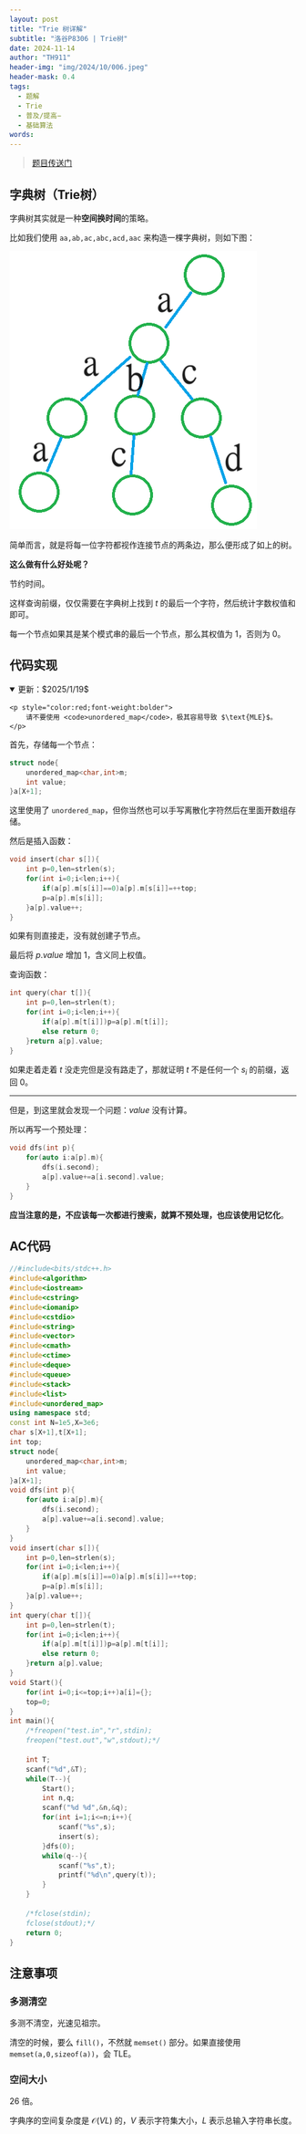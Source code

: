 ```yaml
---
layout: post
title: "Trie 树详解"
subtitle: "洛谷P8306 | Trie树"
date: 2024-11-14
author: "TH911"
header-img: "img/2024/10/006.jpeg"
header-mask: 0.4
tags:
  - 题解
  - Trie
  - 普及/提高−
  - 基础算法
words:
---
```


> [题目传送门](https://www.luogu.com.cn/problem/P8306)

## 字典树（Trie树）

字典树其实就是一种**空间换时间**的策略。

比如我们使用 $\texttt{aa,ab,ac,abc,acd,aac}$ 来构造一棵字典树，则如下图：

![](/img/2024/11/001.png)

简单而言，就是将每一位字符都视作连接节点的两条边，那么便形成了如上的树。

**这么做有什么好处呢？**

节约时间。

这样查询前缀，仅仅需要在字典树上找到 $t$ 的最后一个字符，然后统计字数权值和即可。

每一个节点如果其是某个模式串的最后一个节点，那么其权值为 $1$，否则为 $0$。

## 代码实现

<details class="warning" open>
    <summary>更新：$2025/1/19$</summary>

    <p style="color:red;font-weight:bolder">
        请不要使用 <code>unordered_map</code>，极其容易导致 $\text{MLE}$。
    </p>
</details>

首先，存储每一个节点：

```cpp
struct node{
	unordered_map<char,int>m;
	int value;
}a[X+1];
```

这里使用了 `unordered_map`，但你当然也可以手写离散化字符然后在里面开数组存储。

然后是插入函数：

```cpp
void insert(char s[]){
	int p=0,len=strlen(s);
    for(int i=0;i<len;i++){
        if(a[p].m[s[i]]==0)a[p].m[s[i]]=++top;
        p=a[p].m[s[i]];
    }a[p].value++;
}
```

如果有则直接走，没有就创建子节点。

最后将 $p.value$ 增加 $1$，含义同上权值。

查询函数：

```cpp
int query(char t[]){
	int p=0,len=strlen(t);
	for(int i=0;i<len;i++){
		if(a[p].m[t[i]])p=a[p].m[t[i]];
		else return 0;
	}return a[p].value;
}
```

如果走着走着 $t$ 没走完但是没有路走了，那就证明 $t$ 不是任何一个 $s_i$ 的前缀，返回 $0$。

***

但是，到这里就会发现一个问题：$value$ 没有计算。

所以再写一个预处理：

```cpp
void dfs(int p){
	for(auto i:a[p].m){
		dfs(i.second);
		a[p].value+=a[i.second].value;
	}
}
```

**应当注意的是，不应该每一次都进行搜索，就算不预处理，也应该使用记忆化**。

## AC代码

```cpp
//#include<bits/stdc++.h>
#include<algorithm> 
#include<iostream>
#include<cstring>
#include<iomanip>
#include<cstdio>
#include<string>
#include<vector>
#include<cmath>
#include<ctime>
#include<deque>
#include<queue>
#include<stack>
#include<list>
#include<unordered_map>
using namespace std;
const int N=1e5,X=3e6;
char s[X+1],t[X+1];
int top;
struct node{
	unordered_map<char,int>m;
	int value;
}a[X+1];
void dfs(int p){
	for(auto i:a[p].m){
		dfs(i.second);
		a[p].value+=a[i.second].value;
	}
}
void insert(char s[]){
	int p=0,len=strlen(s);
    for(int i=0;i<len;i++){
        if(a[p].m[s[i]]==0)a[p].m[s[i]]=++top;
        p=a[p].m[s[i]];
    }a[p].value++;
}
int query(char t[]){
	int p=0,len=strlen(t);
	for(int i=0;i<len;i++){
		if(a[p].m[t[i]])p=a[p].m[t[i]];
		else return 0;
	}return a[p].value;
}
void Start(){
	for(int i=0;i<=top;i++)a[i]={};
	top=0;
} 
int main(){
	/*freopen("test.in","r",stdin);
	freopen("test.out","w",stdout);*/
	
	int T;
	scanf("%d",&T);
	while(T--){
		Start();
		int n,q;
		scanf("%d %d",&n,&q);
		for(int i=1;i<=n;i++){
			scanf("%s",s);
			insert(s);
		}dfs(0);
		while(q--){
			scanf("%s",t);
			printf("%d\n",query(t));
		}
	} 
	
	/*fclose(stdin);
	fclose(stdout);*/
	return 0;
}
```

## 注意事项

### 多测清空

多测不清空，光速见祖宗。

清空的时候，要么 `fill()`，不然就 `memset()` 部分。如果直接使用 `memset(a,0,sizeof(a))`，会 $\text{TLE}$。

### 空间大小

$26$ 倍。

字典序的空间复杂度是 $\mathcal O(VL)$ 的，$V$ 表示字符集大小，$L$ 表示总输入字符串长度。